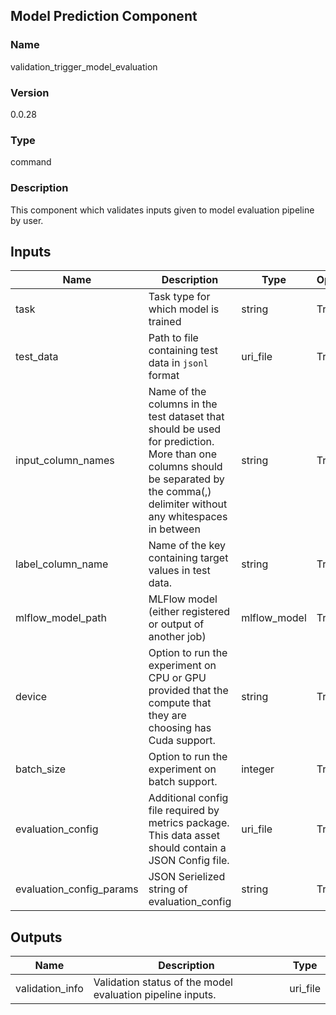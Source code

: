 ## Model Prediction Component

### Name 

validation_trigger_model_evaluation

### Version 

0.0.28

### Type 

command

### Description 

This component which validates inputs given to model evaluation pipeline by user.

## Inputs 


| Name               | Description                                                                         | Type    | Optional |
|--------------------| ----------------------------------------------------------------------------------- | ------- | ------- | 
| task               | Task type for which model is trained                                                                       | string  |  True     | 
| test_data          | Path to file containing test data in `jsonl` format | uri_file | True
| input_column_names | Name of the columns in the test dataset that should be used for prediction. More than one columns should be separated by the comma(,) delimiter without any whitespaces in between | string | True
| label_column_name  | Name of the key containing target values in test data. | string | True
| mlflow_model_path  |MLFlow model (either registered or output of another job) | mlflow_model | True
| device             | Option to run the experiment on CPU or GPU provided that the compute that they are choosing has Cuda support. | string | True
| batch_size         | Option to run the experiment on batch support. | integer | True
| evaluation_config          | Additional config file required by metrics package. This data asset should contain a JSON Config file. | uri_file    | True     |                                                |
| evaluation_config_params                       | JSON Serielized string of evaluation_config            | string | True                                                     |

## Outputs 

| Name                 | Description                                              | Type         |
| -------------------- | -------------------------------------------------------- | ------------ |
| validation_info | Validation status of the model evaluation pipeline inputs. | uri_file |